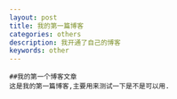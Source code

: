```yaml
---
layout: post
title: 我的第一篇博客
categories: others
description: 我开通了自己的博客
keywords: other
---
```

	##我的第一个博客文章
	这是我的第一篇博客,主要用来测试一下是不是可以用.